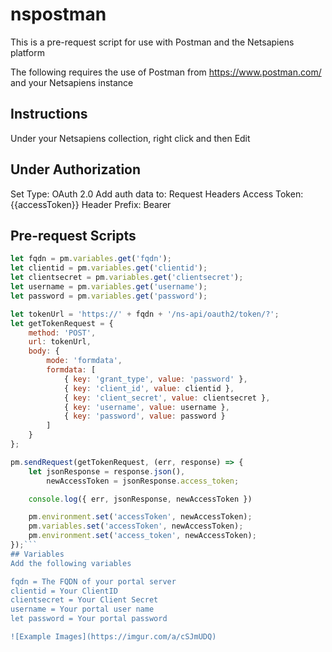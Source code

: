# nspostman
This is a pre-request script for use with Postman and the Netsapiens platform

The following requires the use of Postman from https://www.postman.com/ and your Netsapiens instance

## Instructions
Under your Netsapiens collection, right click and then Edit

## Under Authorization
Set Type: OAuth 2.0
Add auth data to: Request Headers
Access Token: {{accessToken}}
Header Prefix: Bearer

## Pre-request Scripts
```javascript
let fqdn = pm.variables.get('fqdn');
let clientid = pm.variables.get('clientid');
let clientsecret = pm.variables.get('clientsecret');
let username = pm.variables.get('username');
let password = pm.variables.get('password');

let tokenUrl = 'https://' + fqdn + '/ns-api/oauth2/token/?';
let getTokenRequest = {
    method: 'POST',
    url: tokenUrl,
    body: {
        mode: 'formdata',
        formdata: [
            { key: 'grant_type', value: 'password' },
            { key: 'client_id', value: clientid },
            { key: 'client_secret', value: clientsecret },
            { key: 'username', value: username },
            { key: 'password', value: password }
        ]
    }
};

pm.sendRequest(getTokenRequest, (err, response) => {
    let jsonResponse = response.json(),
        newAccessToken = jsonResponse.access_token;

    console.log({ err, jsonResponse, newAccessToken })

    pm.environment.set('accessToken', newAccessToken);
    pm.variables.set('accessToken', newAccessToken);
    pm.environment.set('access_token', newAccessToken);
});```
## Variables
Add the following variables

fqdn = The FQDN of your portal server
clientid = Your ClientID
clientsecret = Your Client Secret
username = Your portal user name
let password = Your portal password

![Example Images](https://imgur.com/a/cSJmUDQ)

